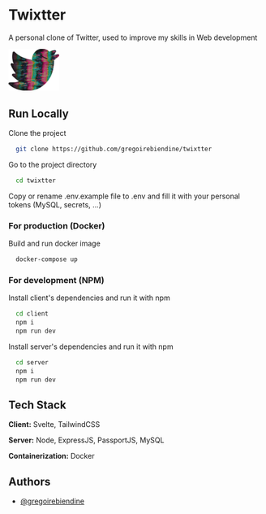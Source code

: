 
# Twixtter

A personal clone of Twitter, used to improve my skills in Web development

<img src="./gitassets/twixtter_logo.png" width="100" />


## Run Locally

Clone the project

```bash
  git clone https://github.com/gregoirebiendine/twixtter
```

Go to the project directory

```bash
  cd twixtter
```

Copy or rename .env.example file to .env and fill it with your personal tokens (MySQL, secrets, ...)


### For production (Docker)

Build and run docker image

```bash
  docker-compose up
```


### For development (NPM)

Install client's dependencies and run it with npm

```bash
  cd client
  npm i
  npm run dev
```


Install server's dependencies and run it with npm

```bash
  cd server
  npm i
  npm run dev
```


## Tech Stack

**Client:** Svelte, TailwindCSS

**Server:** Node, ExpressJS, PassportJS, MySQL

**Containerization:** Docker


## Authors

- [@gregoirebiendine](https://github.com/gregoirebiendine)

